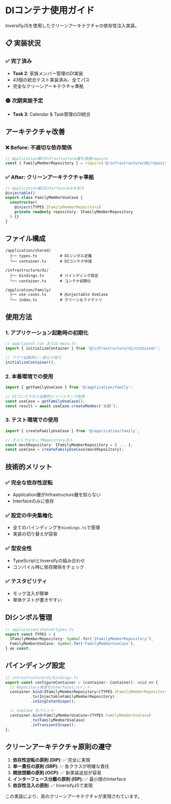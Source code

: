 # DIコンテナ使用ガイド

InversifyJSを使用したクリーンアーキテクチャの依存性注入実装。

## 📋 実装状況

### ✅ 完了済み
- **Task 2**: 家族メンバー管理のDI実装
- 43個の統合テスト実装済み、全てパス
- 完全なクリーンアーキテクチャ準拠

### 🟡 次期実装予定
- **Task 3**: Calendar & Task管理のDI統合

## アーキテクチャ改善

### ❌ **Before: 不適切な依存関係**
```typescript
// Application層がInfrastructure層を直接require
const { FamilyMemberRepository } = require('@/infrastructure/db/repository');
```

### ✅ **After: クリーンアーキテクチャ準拠**
```typescript
// Application層はInterfaceのみを知る
@injectable()
export class FamilyMemberUseCase {
  constructor(
    @inject(TYPES.IFamilyMemberRepository)
    private readonly repository: IFamilyMemberRepository
  ) {}
}
```

## ファイル構成

```
/application/shared/
  ├── types.ts          # DIシンボル定義
  └── container.ts      # DIコンテナ作成

/infrastructure/di/
  ├── bindings.ts       # バインディング設定
  └── container.ts      # コンテナ初期化

/application/family/
  ├── use-cases.ts      # @injectable UseCase
  └── index.ts          # クリーンなファクトリ
```

## 使用方法

### 1. **アプリケーション起動時の初期化**

```typescript
// app/layout.tsx または main.ts
import { initializeContainer } from '@/infrastructure/di/container';

// アプリ起動時に一度だけ実行
initializeContainer();
```

### 2. **本番環境での使用**

```typescript
import { getFamilyUseCase } from '@/application/family';

// DIコンテナから自動的にインスタンス取得
const useCase = getFamilyUseCase();
const result = await useCase.createMember('太郎');
```

### 3. **テスト環境での使用**

```typescript
import { createFamilyUseCase } from '@/application/family';

// テストではモックRepository注入
const mockRepository: IFamilyMemberRepository = { ... };
const useCase = createFamilyUseCase(mockRepository);
```

## 技術的メリット

### ✅ **完全な依存性逆転**
- Application層がInfrastructure層を知らない
- Interfaceのみに依存

### ✅ **設定の中央集権化**
- 全てのバインディングを`bindings.ts`で管理
- 実装の切り替えが容易

### ✅ **型安全性**
- TypeScriptとInversifyの組み合わせ
- コンパイル時に依存関係をチェック

### ✅ **テスタビリティ**
- モック注入が簡単
- 単体テストが書きやすい

## DIシンボル管理

```typescript
// application/shared/types.ts
export const TYPES = {
  IFamilyMemberRepository: Symbol.for('IFamilyMemberRepository'),
  FamilyMemberUseCase: Symbol.for('FamilyMemberUseCase'),
} as const;
```

## バインディング設定

```typescript
// infrastructure/di/bindings.ts
export const configureContainer = (container: Container): void => {
  // Repository実装をInterfaceにバインド
  container.bind<IFamilyMemberRepository>(TYPES.IFamilyMemberRepository)
           .to(InjectableFamilyMemberRepository)
           .inSingletonScope();

  // UseCase をバインド
  container.bind<FamilyMemberUseCase>(TYPES.FamilyMemberUseCase)
           .to(FamilyMemberUseCase)
           .inTransientScope();
};
```

## クリーンアーキテクチャ原則の遵守

1. **依存性逆転の原則 (DIP)**: ✅ 完全に実現
2. **単一責任の原則 (SRP)**: ✅ 各クラスが明確な責任
3. **開放閉鎖の原則 (OCP)**: ✅ 新実装追加が容易
4. **インターフェース分離の原則 (ISP)**: ✅ 最小限のInterface
5. **依存性注入の原則**: ✅ InversifyJSで実現

この実装により、真のクリーンアーキテクチャが実現されています。